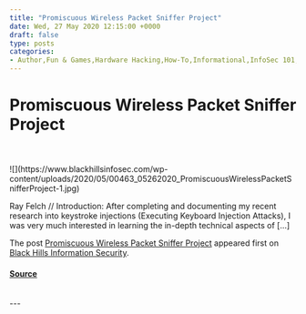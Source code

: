 ```yaml
---
title: "Promiscuous Wireless Packet Sniffer Project"
date: Wed, 27 May 2020 12:15:00 +0000
draft: false
type: posts
categories: 
- Author,Fun & Games,Hardware Hacking,How-To,Informational,InfoSec 101,Ray Felch,Raymond Felch
---
```

# Promiscuous Wireless Packet Sniffer Project

<br/>

<br/>
![](https://www.blackhillsinfosec.com/wp-content/uploads/2020/05/00463_05262020_PromiscuousWirelessPacketSnifferProject-1.jpg)

Ray Felch // Introduction: After completing and documenting my recent research into keystroke injections (Executing Keyboard Injection Attacks), I was very much interested in learning the in-depth technical aspects of \[…\]

The post [Promiscuous Wireless Packet Sniffer Project](https://www.blackhillsinfosec.com/promiscuous-wireless-packet-sniffer-project/) appeared first on [Black Hills Information Security](https://www.blackhillsinfosec.com).

#### [Source](https://www.blackhillsinfosec.com/promiscuous-wireless-packet-sniffer-project/)

<br/>
---
